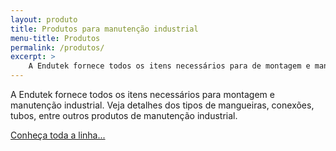 ```yaml
---
layout: produto
title: Produtos para manutenção industrial
menu-title: Produtos
permalink: /produtos/
excerpt: >
    A Endutek fornece todos os itens necessários para de montagem e manutenção industrial. Veja detalhes dos tipos de mangueiras, conexões, tubos, entre outros produtos de manutenção industrial.
---
```


A Endutek fornece todos os itens necessários para montagem e manutenção industrial. Veja detalhes dos tipos de mangueiras, conexões, tubos, entre outros produtos de manutenção industrial.

<p class="only-mobile" data-grid="end"><a href="#lista-produtos" data-btn="round brand" onclick="scrollToTarget('.lista-produtos');">Conheça toda a linha...</a></p>
